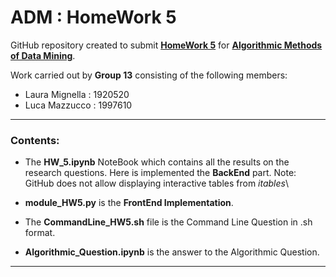 # ADM : HomeWork 5


GitHub repository created to submit **[HomeWork 5](https://github.com/lucamaiano/ADM/tree/master/2022/Homework_5)** for [**Algorithmic Methods of Data Mining**](http://aris.me/index.php/data-mining-ds-2022).

Work carried out by **Group 13** consisting of the following members:

- Laura Mignella : 1920520
- Luca Mazzucco : 1997610

--------------------------------------------

### Contents:

* The **HW_5.ipynb** NoteBook which contains all the results on the research questions.
Here is implemented the **BackEnd** part.
Note: GitHub does not allow displaying interactive tables from *itables*\

* **module_HW5.py**  is the **FrontEnd Implementation**.

* The **CommandLine_HW5.sh** file is the Command Line Question in .sh format.

* **Algorithmic_Question.ipynb** is the answer to the Algorithmic Question.

-----------------------------------------------------------------------
